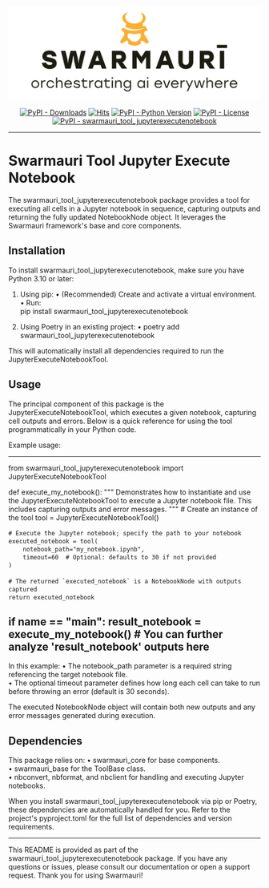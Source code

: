 
![Swarmauri Logo](https://github.com/swarmauri/swarmauri-sdk/blob/3d4d1cfa949399d7019ae9d8f296afba773dfb7f/assets/swarmauri.brand.theme.svg)

<p align="center">
    <a href="https://pypi.org/project/swarmauri_tool_jupyterexecutenotebook/">
        <img src="https://img.shields.io/pypi/dm/swarmauri_tool_jupyterexecutenotebook" alt="PyPI - Downloads"/></a>
    <a href="https://hits.sh/github.com/swarmauri/swarmauri-sdk/tree/master/pkgs/community/swarmauri_tool_jupyterexecutenotebook/">
        <img alt="Hits" src="https://hits.sh/github.com/swarmauri/swarmauri-sdk/tree/master/pkgs/community/swarmauri_tool_jupyterexecutenotebook.svg"/></a>
    <a href="https://pypi.org/project/swarmauri_tool_jupyterexecutenotebook/">
        <img src="https://img.shields.io/pypi/pyversions/swarmauri_tool_jupyterexecutenotebook" alt="PyPI - Python Version"/></a>
    <a href="https://pypi.org/project/swarmauri_tool_jupyterexecutenotebook/">
        <img src="https://img.shields.io/pypi/l/swarmauri_tool_jupyterexecutenotebook" alt="PyPI - License"/></a>
    <a href="https://pypi.org/project/swarmauri_tool_jupyterexecutenotebook/">
        <img src="https://img.shields.io/pypi/v/swarmauri_tool_jupyterexecutenotebook?label=swarmauri_tool_jupyterexecutenotebook&color=green" alt="PyPI - swarmauri_tool_jupyterexecutenotebook"/></a>
</p>

---

# Swarmauri Tool Jupyter Execute Notebook

The swarmauri_tool_jupyterexecutenotebook package provides a tool for executing all cells in a Jupyter notebook in sequence, capturing outputs and returning the fully updated NotebookNode object. It leverages the Swarmauri framework's base and core components.

## Installation

To install swarmauri_tool_jupyterexecutenotebook, make sure you have Python 3.10 or later:

1. Using pip:
   • (Recommended) Create and activate a virtual environment.  
   • Run:  
     pip install swarmauri_tool_jupyterexecutenotebook

2. Using Poetry in an existing project:
   • poetry add swarmauri_tool_jupyterexecutenotebook

This will automatically install all dependencies required to run the JupyterExecuteNotebookTool.

## Usage

The principal component of this package is the JupyterExecuteNotebookTool, which executes a given notebook, capturing cell outputs and errors. Below is a quick reference for using the tool programmatically in your Python code.

Example usage:

---------------------------------------------------------------------------------
from swarmauri_tool_jupyterexecutenotebook import JupyterExecuteNotebookTool

def execute_my_notebook():
    """
    Demonstrates how to instantiate and use the JupyterExecuteNotebookTool to
    execute a Jupyter notebook file. This includes capturing outputs and
    error messages.
    """
    # Create an instance of the tool
    tool = JupyterExecuteNotebookTool()

    # Execute the Jupyter notebook; specify the path to your notebook
    executed_notebook = tool(
        notebook_path="my_notebook.ipynb",
        timeout=60  # Optional: defaults to 30 if not provided
    )

    # The returned `executed_notebook` is a NotebookNode with outputs captured
    return executed_notebook

if __name__ == "__main__":
    result_notebook = execute_my_notebook()
    # You can further analyze 'result_notebook' outputs here
---------------------------------------------------------------------------------

In this example:
• The notebook_path parameter is a required string referencing the target notebook file.  
• The optional timeout parameter defines how long each cell can take to run before throwing an error (default is 30 seconds).  

The executed NotebookNode object will contain both new outputs and any error messages generated during execution.

## Dependencies

This package relies on:
• swarmauri_core for base components.  
• swarmauri_base for the ToolBase class.  
• nbconvert, nbformat, and nbclient for handling and executing Jupyter notebooks.  

When you install swarmauri_tool_jupyterexecutenotebook via pip or Poetry, these dependencies are automatically handled for you. Refer to the project's pyproject.toml for the full list of dependencies and version requirements.

---

This README is provided as part of the swarmauri_tool_jupyterexecutenotebook package. If you have any questions or issues, please consult our documentation or open a support request. Thank you for using Swarmauri!
